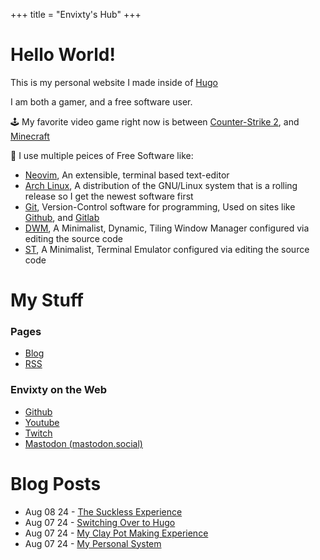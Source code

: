 +++
title = "Envixty's Hub"
+++

# Hello World!

This is my personal website I made inside of [Hugo](https://gohugo.io/)

I am both a gamer, and a free software user.

🕹 My favorite video game right now is between [Counter-Strike 2](https://www.counter-strike.net), and [Minecraft](https://minecraft.net)

💾 I use multiple peices of Free Software like:
- [Neovim](https://neovim.io/), An extensible, terminal based text-editor
- [Arch Linux](https://archlinux.org), A distribution of the GNU/Linux system that is a rolling release so I get the newest software first
- [Git](https://git-scm.com), Version-Control software for programming, Used on sites like [Github](https://github.com), and [Gitlab](https://gitlab.com)
- [DWM](https://dwm.suckless.org), A Minimalist, Dynamic, Tiling Window Manager configured via editing the source code
- [ST](https://st.suckless.org), A Minimalist, Terminal Emulator configured via editing the source code

# My Stuff

### Pages
- [Blog](/blogs)
- [RSS](/index.xml)

### Envixty on the Web
- [Github](https://github.com/redkittty)
- [Youtube](https://www.youtube.com/@-envixty)
- [Twitch](https://twitch.tv/envixty_)
- [Mastodon (mastodon.social)](https://mastodon.social/@envixty)

# Blog Posts

- Aug 08 24 - [The Suckless Experience](/blogs/04-the-suckless-experience)
- Aug 07 24 - [Switching Over to Hugo](/blogs/03-switching-to-hugo)
- Aug 07 24 - [My Clay Pot Making Experience](/blogs/02-the-pot-making-experience)
- Aug 07 24 - [My Personal System](/blogs/01-my-personal-system)
